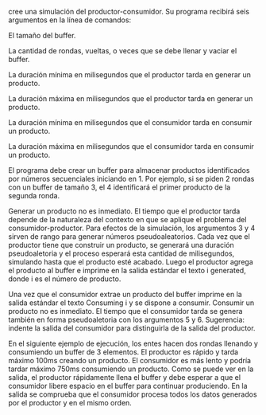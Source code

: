 cree una simulación del productor-consumidor. Su programa recibirá seis argumentos en la línea de comandos:

El tamaño del buffer.

La cantidad de rondas, vueltas, o veces que se debe llenar y vaciar el buffer.

La duración mínima en milisegundos que el productor tarda en generar un producto.

La duración máxima en milisegundos que el productor tarda en generar un producto.

La duración mínima en milisegundos que el consumidor tarda en consumir un producto.

La duración máxima en milisegundos que el consumidor tarda en consumir un producto.

El programa debe crear un buffer para almacenar productos identificados por números secuenciales iniciando en 1. Por ejemplo, si se piden 2 rondas con un buffer de tamaño 3, el 4 identificará el primer producto de la segunda ronda.

Generar un producto no es inmediato. El tiempo que el productor tarda depende de la naturaleza del contexto en que se aplique el problema del consumidor-productor. Para efectos de la simulación, los argumentos 3 y 4 sirven de rango para generar números pseudoaleatorios. Cada vez que el productor tiene que construir un producto, se generará una duración pseudoaletoria y el proceso esperará esta cantidad de milisegundos, simulando hasta que el producto esté acabado. Luego el productor agrega el producto al buffer e imprime en la salida estándar el texto i generated, donde i es el número de producto.

Una vez que el consumidor extrae un producto del buffer imprime en la salida estándar el texto Consuming i y se dispone a consumir. Consumir un producto no es inmediato. El tiempo que el consumidor tarda se genera también en forma pseudoaletoria con los argumentos 5 y 6. Sugerencia: indente la salida del consumidor para distinguirla de la salida del productor.

En el siguiente ejemplo de ejecución, los entes hacen dos rondas llenando y consumiendo un buffer de 3 elementos. El productor es rápido y tarda máximo 100ms creando un producto. El consumidor es más lento y podría tardar máximo 750ms consumiendo un producto. Como se puede ver en la salida, el productor rápidamente llena el buffer y debe esperar a que el consumidor libere espacio en el buffer para continuar produciendo. En la salida se comprueba que el consumidor procesa todos los datos generados por el productor y en el mismo orden.